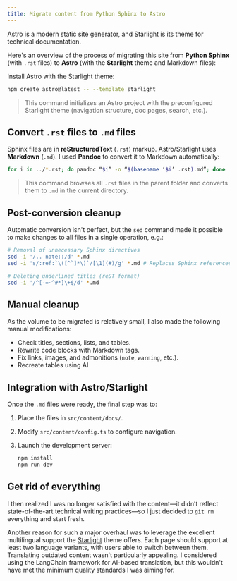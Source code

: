 ```yaml
---
title: Migrate content from Python Sphinx to Astro
---
```


Astro is a modern static site generator, and Starlight is its theme for technical documentation.

Here's an overview of the process of migrating this site from **Python Sphinx** (with `.rst` files) to **Astro** (with the **Starlight** theme and Markdown files):

Install Astro with the Starlight theme:

```bash
npm create astro@latest -- --template starlight
```

> This command initializes an Astro project with the preconfigured Starlight theme (navigation structure, doc pages, search, etc.).

## Convert `.rst` files to `.md` files

Sphinx files are in **reStructuredText** (`.rst`) markup. Astro/Starlight uses **Markdown** (`.md`). I used **Pandoc** to convert it to Markdown automatically:

```bash
for i in ../*.rst; do pandoc “$i” -o “$(basename ‘$i’ .rst).md”; done
```

> This command browses all `.rst` files in the parent folder and converts them to `.md` in the current directory.

## Post-conversion cleanup

Automatic conversion isn't perfect, but the `sed` command made it possible to make changes to all files in a single operation, e.g.:

```bash
# Removal of unnecessary Sphinx directives
sed -i '/.. note::/d' *.md
sed -i 's/:ref:`\([^`]*\)`/[\1](#)/g' *.md # Replaces Sphinx references with Markdown links

# Deleting underlined titles (reST format)
sed -i '/^[-=~^#*]\+$/d' *.md
```

## Manual cleanup

As the volume to be migrated is relatively small, I also made the following manual modifications:

* Check titles, sections, lists, and tables.
* Rewrite code blocks with Markdown tags.
* Fix links, images, and admonitions (`note`, `warning`, etc.).
* Recreate tables using AI

## Integration with Astro/Starlight

Once the `.md` files were ready, the final step was to:

1. Place the files in `src/content/docs/`.
2. Modify `src/content/config.ts` to configure navigation.
3. Launch the development server:

	```bash
	npm install
	npm run dev
	```

## Get rid of everything

I then realized I was no longer satisfied with the content—it didn’t reflect state-of-the-art technical writing practices—so I just decided to  `git rm` everything and start fresh.

Another reason for such a major overhaul was to leverage the excellent multilingual support the [Starlight](https://starlight.astro.build/guides/i18n/) theme offers. Each page should support at least two language variants, with users able to switch between them. Translating outdated content wasn't particularly appealing. I considered using the LangChain framework for AI-based translation, but this wouldn't have met the minimum quality standards I was aiming for.
